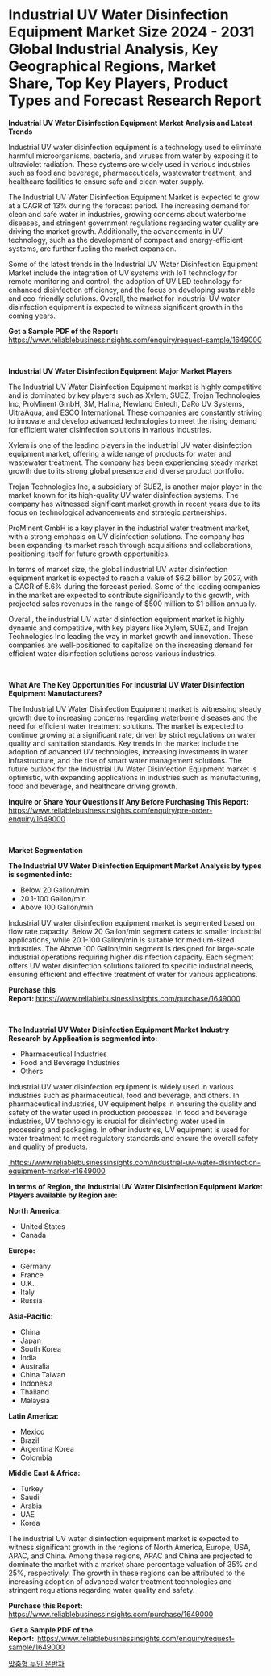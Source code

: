 <p><h1>Industrial UV Water Disinfection Equipment Market Size 2024 - 2031 Global Industrial Analysis, Key Geographical Regions, Market Share, Top Key Players, Product Types and Forecast Research Report</h1></p><p><strong>Industrial UV Water Disinfection Equipment Market Analysis and Latest Trends</strong></p>
<p><p>Industrial UV water disinfection equipment is a technology used to eliminate harmful microorganisms, bacteria, and viruses from water by exposing it to ultraviolet radiation. These systems are widely used in various industries such as food and beverage, pharmaceuticals, wastewater treatment, and healthcare facilities to ensure safe and clean water supply.</p><p>The Industrial UV Water Disinfection Equipment Market is expected to grow at a CAGR of 13% during the forecast period. The increasing demand for clean and safe water in industries, growing concerns about waterborne diseases, and stringent government regulations regarding water quality are driving the market growth. Additionally, the advancements in UV technology, such as the development of compact and energy-efficient systems, are further fueling the market expansion.</p><p>Some of the latest trends in the Industrial UV Water Disinfection Equipment Market include the integration of UV systems with IoT technology for remote monitoring and control, the adoption of UV LED technology for enhanced disinfection efficiency, and the focus on developing sustainable and eco-friendly solutions. Overall, the market for Industrial UV water disinfection equipment is expected to witness significant growth in the coming years.</p></p>
<p><strong>Get a Sample PDF of the Report:&nbsp;</strong> <a href="https://www.reliablebusinessinsights.com/enquiry/request-sample/1649000">https://www.reliablebusinessinsights.com/enquiry/request-sample/1649000</a></p>
<p>&nbsp;</p>
<p><strong>Industrial UV Water Disinfection Equipment Major Market Players</strong></p>
<p><p>The Industrial UV Water Disinfection Equipment market is highly competitive and is dominated by key players such as Xylem, SUEZ, Trojan Technologies Inc, ProMinent GmbH, 3M, Halma, Newland Entech, DaRo UV Systems, UltraAqua, and ESCO International. These companies are constantly striving to innovate and develop advanced technologies to meet the rising demand for efficient water disinfection solutions in various industries.</p><p>Xylem is one of the leading players in the industrial UV water disinfection equipment market, offering a wide range of products for water and wastewater treatment. The company has been experiencing steady market growth due to its strong global presence and diverse product portfolio.</p><p>Trojan Technologies Inc, a subsidiary of SUEZ, is another major player in the market known for its high-quality UV water disinfection systems. The company has witnessed significant market growth in recent years due to its focus on technological advancements and strategic partnerships.</p><p>ProMinent GmbH is a key player in the industrial water treatment market, with a strong emphasis on UV disinfection solutions. The company has been expanding its market reach through acquisitions and collaborations, positioning itself for future growth opportunities.</p><p>In terms of market size, the global industrial UV water disinfection equipment market is expected to reach a value of $6.2 billion by 2027, with a CAGR of 5.6% during the forecast period. Some of the leading companies in the market are expected to contribute significantly to this growth, with projected sales revenues in the range of $500 million to $1 billion annually.</p><p>Overall, the industrial UV water disinfection equipment market is highly dynamic and competitive, with key players like Xylem, SUEZ, and Trojan Technologies Inc leading the way in market growth and innovation. These companies are well-positioned to capitalize on the increasing demand for efficient water disinfection solutions across various industries.</p></p>
<p>&nbsp;</p>
<p><strong>What Are The Key Opportunities For Industrial UV Water Disinfection Equipment Manufacturers?</strong></p>
<p><p>The Industrial UV Water Disinfection Equipment market is witnessing steady growth due to increasing concerns regarding waterborne diseases and the need for efficient water treatment solutions. The market is expected to continue growing at a significant rate, driven by strict regulations on water quality and sanitation standards. Key trends in the market include the adoption of advanced UV technologies, increasing investments in water infrastructure, and the rise of smart water management solutions. The future outlook for the Industrial UV Water Disinfection Equipment market is optimistic, with expanding applications in industries such as manufacturing, food and beverage, and healthcare driving growth.</p></p>
<p><strong>Inquire or Share Your Questions If Any Before Purchasing This Report:</strong> <a href="https://www.reliablebusinessinsights.com/enquiry/pre-order-enquiry/1649000">https://www.reliablebusinessinsights.com/enquiry/pre-order-enquiry/1649000</a></p>
<p>&nbsp;</p>
<p><strong>Market Segmentation</strong></p>
<p><strong>The Industrial UV Water Disinfection Equipment Market Analysis by types is segmented into:</strong></p>
<p><ul><li>Below 20 Gallon/min</li><li>20.1-100 Gallon/min</li><li>Above 100 Gallon/min</li></ul></p>
<p><p>Industrial UV water disinfection equipment market is segmented based on flow rate capacity. Below 20 Gallon/min segment caters to smaller industrial applications, while 20.1-100 Gallon/min is suitable for medium-sized industries. The Above 100 Gallon/min segment is designed for large-scale industrial operations requiring higher disinfection capacity. Each segment offers UV water disinfection solutions tailored to specific industrial needs, ensuring efficient and effective treatment of water for various applications.</p></p>
<p><strong>Purchase this Report:&nbsp;</strong><a href="https://www.reliablebusinessinsights.com/purchase/1649000">https://www.reliablebusinessinsights.com/purchase/1649000</a></p>
<p>&nbsp;</p>
<p><strong>The Industrial UV Water Disinfection Equipment Market Industry Research by Application is segmented into:</strong></p>
<p><ul><li>Pharmaceutical Industries</li><li>Food and Beverage Industries</li><li>Others</li></ul></p>
<p><p>Industrial UV water disinfection equipment is widely used in various industries such as pharmaceutical, food and beverage, and others. In pharmaceutical industries, UV equipment helps in ensuring the quality and safety of the water used in production processes. In food and beverage industries, UV technology is crucial for disinfecting water used in processing and packaging. In other industries, UV equipment is used for water treatment to meet regulatory standards and ensure the overall safety and quality of products.</p></p>
<p><a href="https://www.reliablebusinessinsights.com/industrial-uv-water-disinfection-equipment-market-r1649000">&nbsp;https://www.reliablebusinessinsights.com/industrial-uv-water-disinfection-equipment-market-r1649000</a></p>
<p><strong>In terms of Region, the Industrial UV Water Disinfection Equipment Market Players available by Region are:</strong></p>
<p>
    <p> <strong> North America: </strong>
        <ul>
            <li>United States</li>
            <li>Canada</li>
        </ul>
        </p> 
    <p> <strong> Europe: </strong>
        <ul>
            <li>Germany</li>
            <li>France</li>
            <li>U.K.</li>
            <li>Italy</li>
            <li>Russia</li>
        </ul>
        </p> 
    <p> <strong> Asia-Pacific: </strong>
        <ul>
            <li>China</li>
            <li>Japan</li>
            <li>South Korea</li>
            <li>India</li>
            <li>Australia</li>
            <li>China Taiwan</li>
            <li>Indonesia</li>
            <li>Thailand</li>
            <li>Malaysia</li>
        </ul>
        </p> 
    <p> <strong> Latin America: </strong>
        <ul>
            <li>Mexico</li>
            <li>Brazil</li>
            <li>Argentina Korea</li>
            <li>Colombia</li>
        </ul>
        </p> 
    <p> <strong> Middle East & Africa: </strong>
        <ul>
            <li>Turkey</li>
            <li>Saudi</li>
            <li>Arabia</li>
            <li>UAE</li>
            <li>Korea</li>
        </ul>
    </p>
    </p>
<p><p>The industrial UV water disinfection equipment market is expected to witness significant growth in the regions of North America, Europe, USA, APAC, and China. Among these regions, APAC and China are projected to dominate the market with a market share percentage valuation of 35% and 25%, respectively. The growth in these regions can be attributed to the increasing adoption of advanced water treatment technologies and stringent regulations regarding water quality and safety.</p></p>
<p><strong>Purchase this Report: </strong><a href="https://www.reliablebusinessinsights.com/purchase/1649000">https://www.reliablebusinessinsights.com/purchase/1649000</a></p>
<p>&nbsp;<strong>Get a Sample PDF of the Report:&nbsp;&nbsp;</strong><a href="https://www.reliablebusinessinsights.com/enquiry/request-sample/1649000">https://www.reliablebusinessinsights.com/enquiry/request-sample/1649000</a></p>
<p><strong></strong></p>
<p><p><a href="https://github.com/TrevorKruvalis5678/Market-Research-Report-List-2/blob/main/3093498103891.md">맞춤형 무인 운반차</a></p></p>
